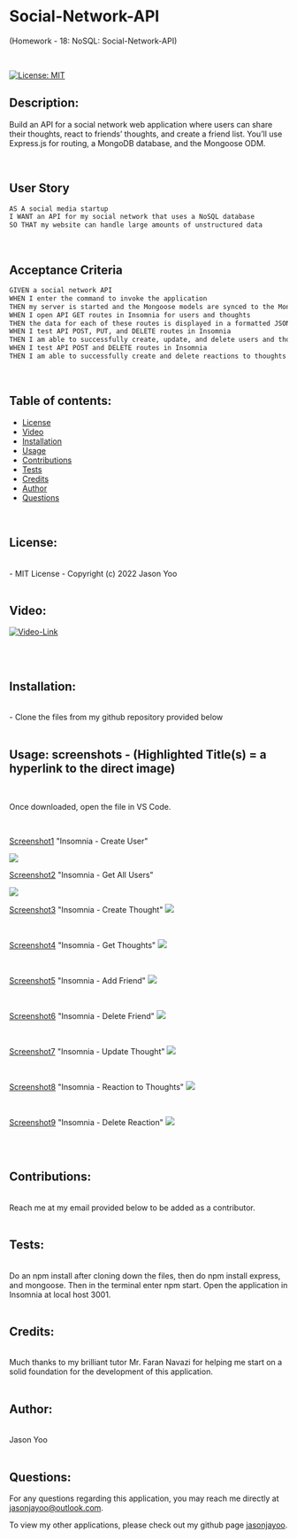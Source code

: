 # Social-Network-API

(Homework - 18: NoSQL: Social-Network-API)


<br>

[![License: MIT](https://img.shields.io/badge/License-MIT-blue.svg)](https://opensource.org/licenses/MIT)
  

## Description:

Build an API for a social network web application where users can share their thoughts, react to friends’ thoughts, and create a friend list. You’ll use Express.js for routing, a MongoDB database, and the Mongoose ODM.

<br>

## User Story

```md
AS A social media startup
I WANT an API for my social network that uses a NoSQL database
SO THAT my website can handle large amounts of unstructured data
```

<br>

## Acceptance Criteria

```md
GIVEN a social network API
WHEN I enter the command to invoke the application
THEN my server is started and the Mongoose models are synced to the MongoDB database
WHEN I open API GET routes in Insomnia for users and thoughts
THEN the data for each of these routes is displayed in a formatted JSON
WHEN I test API POST, PUT, and DELETE routes in Insomnia
THEN I am able to successfully create, update, and delete users and thoughts in my database
WHEN I test API POST and DELETE routes in Insomnia
THEN I am able to successfully create and delete reactions to thoughts and add and remove friends to a user’s friend list
```
<br>

## Table of contents:

  * [License](#license)
  * [Video](#video)
  * [Installation](#installation)
  * [Usage](#usage)
  * [Contributions](#contributions)
  * [Tests](#tests)
  * [Credits](#credits)
  * [Author](#author)
  * [Questions](#questions)

<br>
  
## License:
<br>
      -  MIT License - Copyright (c) 2022 Jason Yoo

<br>
<br>

## Video:

[![Video-Link](images/youtubescreenshot.png)](https://youtu.be/eetcYxv2L-Q)
  
  
<br> 
<br>

## Installation:
<br>
      -  Clone the files from my github repository provided below

<br>
<br>
  
## Usage: screenshots - (Highlighted Title(s) = a hyperlink to the direct image)

<br>

Once downloaded, open the file in VS Code.

<br>
  

[Screenshot1](images/Screenshot1.png)  "Insomnia - Create User"

<img src="images/Screenshot1.png">

<br>

[Screenshot2](images/Screenshot2.png)  "Insomnia - Get All Users"

<img src="images/Screenshot2.png">

<br>

[Screenshot3](images/Screenshot3.png)  "Insomnia - Create Thought"
<img src="images/Screenshot3.png">

<br>

[Screenshot4](images/Screenshot4.png)  "Insomnia - Get Thoughts"
<img src="images/Screenshot4.png">

<br>

[Screenshot5](images/Screenshot5.png)  "Insomnia - Add Friend"
<img src="images/Screenshot5.png">

<br>

[Screenshot6](images/Screenshot6.png)  "Insomnia - Delete Friend"
<img src="images/Screenshot6.png">

<br>

[Screenshot7](images/Screenshot7.png)  "Insomnia - Update Thought"
<img src="images/Screenshot7.png">

<br>

[Screenshot8](images/Screenshot8.png)  "Insomnia - Reaction to Thoughts"
<img src="images/Screenshot8.png">

<br>

[Screenshot9](images/Screenshot9.png)  "Insomnia - Delete Reaction"
<img src="images/Screenshot9.png">

<br>
<br>

  
## Contributions:
<br>
Reach me at my email provided below to be added as a contributor.

<br>
<br>
  
## Tests: 
<br>
Do an npm install after cloning down the files, then do npm install express, and mongoose. Then in the terminal enter npm start. Open the application in Insomnia at local host 3001. 
  
<br>
<br>

## Credits:
<br>
Much thanks to my brilliant tutor Mr. Faran Navazi for helping me start on a solid foundation for the development of this application.

<br>
<br>

## Author:
<br>
Jason Yoo
  
<br>
<br>

## Questions:
  For any questions regarding this application, you may reach me directly at jasonjayoo@outlook.com.

  To view my other applications, please check out my github page [jasonjayoo](https://github.com/jasonjayoo).

